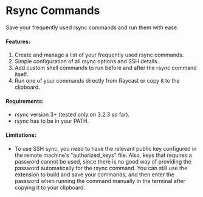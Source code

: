 # Rsync Commands

Save your frequently used rsync commands and run them with ease.

#### Features:

1. Create and manage a list of your frequently used rsync commands.
2. Simple configuration of all rsync options and SSH details.
3. Add custom shell commands to run before and after the rsync command itself.
5. Run one of your commands directly from Raycast or copy it to the clipboard.

#### Requirements:

- rsync version 3+ (tested only on 3.2.3 so far).
- rsync has to be in your PATH.

#### Limitations:

- To use SSH sync, you need to have the relevant public key configured in the remote machine's "authorized_keys" file. Also, keys that requires a password cannot be used, since there is no good way of providing the password automatically for the rsync command. You can still use the extension to build and save your commands, and then enter the password when running the command manually in the terminal after copying it to your clipboard.
